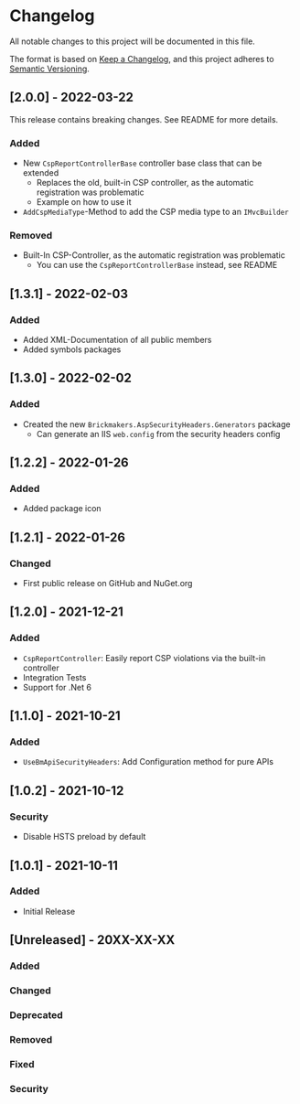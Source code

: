 # Changelog

All notable changes to this project will be documented in this file.

The format is based on [Keep a Changelog](https://keepachangelog.com/en/1.0.0/), and this project adheres
to [Semantic Versioning](https://semver.org/spec/v2.0.0.html).

## [2.0.0] - 2022-03-22

This release contains breaking changes. See README for more details.

### Added

- New `CspReportControllerBase` controller base class that can be extended
    - Replaces the old, built-in CSP controller, as the automatic registration was problematic
    - Example on how to use it
- `AddCspMediaType`-Method to add the CSP media type to an `IMvcBuilder`

### Removed

- Built-In CSP-Controller, as the automatic registration was problematic
    - You can use the `CspReportControllerBase` instead, see README

## [1.3.1] - 2022-02-03

### Added

- Added XML-Documentation of all public members
- Added symbols packages

## [1.3.0] - 2022-02-02

### Added

- Created the new `Brickmakers.AspSecurityHeaders.Generators` package
    - Can generate an IIS `web.config` from the security headers config

## [1.2.2] - 2022-01-26

### Added

- Added package icon

## [1.2.1] - 2022-01-26

### Changed

- First public release on GitHub and NuGet.org

## [1.2.0] - 2021-12-21

### Added

- `CspReportController`: Easily report CSP violations via the built-in controller
- Integration Tests
- Support for .Net 6

## [1.1.0] - 2021-10-21

### Added

- `UseBmApiSecurityHeaders`: Add Configuration method for pure APIs

## [1.0.2] - 2021-10-12

### Security

- Disable HSTS preload by default

## [1.0.1] - 2021-10-11

### Added

- Initial Release

## [Unreleased] - 20XX-XX-XX

### Added

### Changed

### Deprecated

### Removed

### Fixed

### Security
